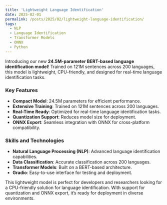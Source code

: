 ```yaml
---
title: 'Lightweight Language Identification'
date: 2025-02-01
permalink: /posts/2025/02/lightweight-language-identification/
tags:
  - NLP
  - Language Identification
  - Transformer Models
  - ONNX
  - Python
---
```


Introducing our new **24.5M-parameter BERT-based language identification model**! Trained on 121M sentences across 200 languages, this model is lightweight, CPU-friendly, and designed for real-time language identification tasks.

### Key Features

- **Compact Model**: 24.5M parameters for efficient performance.
- **Extensive Training**: Trained on 121M sentences across 200 languages.
- **Real-Time Ready**: Optimized for real-time language identification tasks.
- **Quantization Support**: Reduces model size for deployment.
- **ONNX Export**: Seamless integration with ONNX for cross-platform compatibility.

### Skills and Technologies

- **Natural Language Processing (NLP)**: Advanced language identification capabilities.
- **Data Classification**: Accurate classification across 200 languages.
- **Transformer Models**: Built on a BERT-based architecture.
- **Gradio**: Easy-to-use interface for testing and deployment.

This lightweight model is perfect for developers and researchers looking for a CPU-friendly solution for language identification. With support for quantization and ONNX export, it’s ready for deployment in diverse environments.
